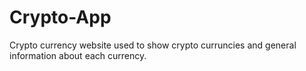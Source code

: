 # Crypto-App
Crypto currency website used to show crypto curruncies and general information about each currency.
